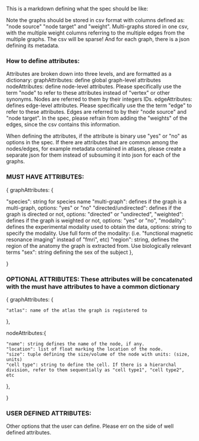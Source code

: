 This is a markdown defining what the spec should be like:

Note the graphs should be stored in csv format with columns defined as: "node source" "node target" and "weight". Multi-graphs stored in one csv, with the multiple weight columns referring to the multiple edges from the multiple graphs.
The csv will be sparse!
And for each graph, there is a json defining its metadata.

### How to define attributes:
Attributes are broken down into three levels, and are formatted as a dictionary:
graphAttributes: define global graph-level attributes
nodeAttributes: define node-level attributes. Please specifically use the term "node" to refer to these attributes instead of "vertex" or other synonyms. Nodes are referred to them by their integers IDs.
edgeAttributes: defines edge-level attributes. Please specifically use the the term "edge" to refer to these attributes. Edges are referred to by their "node source" and "node target". In the spec, please refrain from adding the "weights" of the edges, since the csv contains this information.

When defining the attributes, if the attribute is binary use "yes" or "no" as options in the spec.
If there are attributes that are common among the nodes/edges, for example metadata contained in atlases, please create a separate json for them instead of subsuming it into json for each of the graphs.
### MUST HAVE ATTRIBUTES:

{ graphAttributes: {

"species": string for species name
"multi-graph": defines if the graph is a multi-graph, options: "yes" or "no"
"directed/undirected": defines if the graph is directed or not, options: "directed" or "undirected",
"weighted": defines if the graph is weighted or not, options: "yes" or "no",
"modality": defines the experimental modality used to obtain the data, options: string to specify the modality. Use full form of the modality: (i.e. "functional magnetic resonance imaging" instead of "fmri", etc)
"region": string, defines the region of the anatomy the graph is extracted from. Use biologically relevant terms
"sex": string defining the sex of the subject
},

}






### OPTIONAL ATTRIBUTES: These attributes will be concatenated with the must have attributes to have a common dictionary

{
  graphAttributes: {

    "atlas": name of the atlas the graph is registered to
  },

  nodeAttributes:{

    "name": string defines the name of the node, if any.
    "location": list of float marking the location of the node.
    "size": tuple defining the size/volume of the node with units: (size, units)
    "cell type": string to define the cell. If there is a hierarchal division, refer to them sequentially as "cell type1", "cell type2", etc


},






}


### USER DEFINED ATTRIBUTES:
Other options that the user can define. Please err on the side of well defined attributes.  
